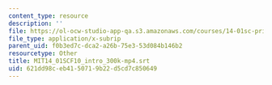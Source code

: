 ```yaml
---
content_type: resource
description: ''
file: https://ol-ocw-studio-app-qa.s3.amazonaws.com/courses/14-01sc-principles-of-microeconomics-fall-2011/621dd98ceb4150719b22d5cd7c850649_MIT14_01SCF10_intro_300k-mp4.vtt
file_type: application/x-subrip
parent_uid: f0b3ed7c-dca2-a26b-75e3-53d084b146b2
resourcetype: Other
title: MIT14_01SCF10_intro_300k-mp4.srt
uid: 621dd98c-eb41-5071-9b22-d5cd7c850649
---
```

